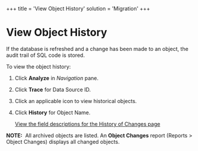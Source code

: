 +++
title = 'View Object History'
solution = 'Migration'
+++

# View Object History

If the database is refreshed and a change has been made to an object,
the audit trail of SQL code is stored.

To view the object history:

1.  Click **Analyze** in *Navigation* pane.

2.  Click **Trace** for Data Source ID.

3.  Click an applicable icon to view historical objects.

4.  Click **History** for Object Name.
    
    [View the field descriptions for the History of Changes
    page](../../../Platform/Common/Page_Desc/History_Of_Changes.htm)

**NOTE:**  All archived objects are listed. An **Object Changes** report
(Reports \> Object Changes) displays all changed objects.
